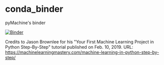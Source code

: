 # conda_binder


pyMachine's binder

[![Binder](https://mybinder.org/badge_logo.svg)](https://mybinder.org/v2/gh/IlvaIlska/pyMachine.git/HEAD)


Credits to Jason Brownlee for his "Your First Machine Learning Project in Python Step-By-Step" tutorial published on Feb. 10, 2019.
URL: https://machinelearningmastery.com/machine-learning-in-python-step-by-step/ 
